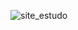 ![site_estudo]([https://encrypted-tbn0.gstatic.com/images?q=tbn:ANd9GcSd7X4WSAkalq9Ykm87iRoNKM1fVoV1ZsaRN8AHpflLQA&s](https://pythoninstitute.org/assets/62693ccc16f61633897109.JPG))
